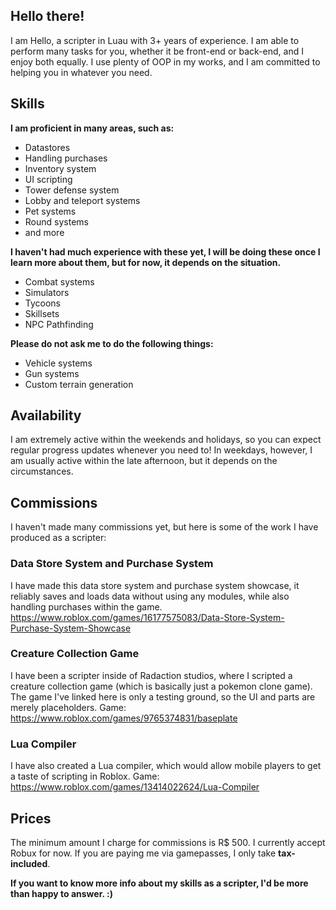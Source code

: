 ## Hello there!
I am Hello, a scripter in Luau with 3+ years of experience. I am able to perform many tasks for you, whether it be front-end or back-end, and I enjoy both equally. I use plenty of OOP in my works, and I am committed to helping you in whatever you need.

## Skills
**I am proficient in many areas, such as:**
* Datastores
* Handling purchases
* Inventory system
* UI scripting
* Tower defense system
* Lobby and teleport systems
* Pet systems
* Round systems
* and more

**I haven't had much experience with these yet, I will be doing these once I learn more about them, but for now, it depends on the situation.**
* Combat systems
* Simulators
* Tycoons
* Skillsets
* NPC Pathfinding

**Please do not ask me to do the following things:**
* Vehicle systems
* Gun systems
* Custom terrain generation

## Availability

I am extremely active within the weekends and holidays, so you can expect regular progress updates whenever you need to! In weekdays, however, I am usually active within the late afternoon, but it depends on the circumstances.

## Commissions
I haven't made many commissions yet, but here is some of the work I have produced as a scripter:

### Data Store System and Purchase System
I have made this data store system and purchase system showcase, it reliably saves and loads data without using any modules, while also handling purchases within the game.
<br> https://www.roblox.com/games/16177575083/Data-Store-System-Purchase-System-Showcase

### Creature Collection Game
I have been a scripter inside of Radaction studios, where I scripted a creature collection game (which is basically just a pokemon clone game). The game I've linked here is only a testing ground, so the UI and parts are merely placeholders.
Game: https://www.roblox.com/games/9765374831/baseplate

### Lua Compiler
I have also created a Lua compiler, which would allow mobile players to get a taste of scripting in Roblox. 
Game: https://www.roblox.com/games/13414022624/Lua-Compiler

## Prices

The minimum amount I charge for commissions is R$ 500.
I currently accept Robux for now. If you are paying me via gamepasses, I only take **tax-included**.

**If you want to know more info about my skills as a scripter, I'd be more than happy to answer. :)**



<!--
**HelloTheNoob/HelloTheNoob** is a ✨ _special_ ✨ repository because its `README.md` (this file) appears on your GitHub profile.

Here are some ideas to get you started:

- 🔭 I’m currently working on ...
- 🌱 I’m currently learning ...
- 👯 I’m looking to collaborate on ...
- 🤔 I’m looking for help with ...
- 💬 Ask me about ...
- 📫 How to reach me: ...
- 😄 Pronouns: ...
- ⚡ Fun fact: ...
-->
